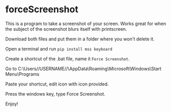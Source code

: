 # forceScreenshot
This is a program to take a screenshot of your screen. Works great for when the subject of the screenshot blurs itself with printscreen.

Download both files and put them in a folder where you won't delete it.

Open a terminal and run ```pip install mss keyboard```

Create a shortcut of the .bat file, name it ```Force Screenshot```.

Go to C:\Users\//USERNAME//\AppData\Roaming\Microsoft\Windows\Start Menu\Programs

Paste your shortcut, edit icon with icon provided.

Press the windows key, type Force Screenshot.

Enjoy!
